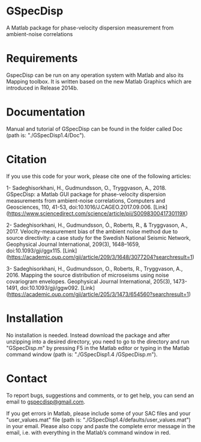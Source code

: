 # GSpecDisp
A Matlab package for phase-velocity dispersion measurement from ambient-noise correlations


# Requirements
GspecDisp can be run on any operation system with Matlab and also its Mapping toolbox. It is written based on the new Matlab Graphics which are introduced in Release 2014b.

# Documentation
Manual and tutorial of GSpecDisp can be found in the folder called Doc (path is: "./GSpecDisp1.4/Doc").

# Citation
If you use this code for your work, please cite one of the following articles:

1- Sadeghisorkhani, H., Gudmundsson, O., Tryggvason, A., 2018. GSpecDisp: a Matlab GUI package for phase-velocity dispersion measurements from ambient-noise correlations, Computers and Geosciences, 110, 41-53, doi:10.1016/J.CAGEO.2017.09.006. [Link] (https://www.sciencedirect.com/science/article/pii/S009830041730119X)

2- Sadeghisorkhani, H., Gudmundsson, Ó., Roberts, R., & Tryggvason, A., 2017. Velocity-measurement bias of the ambient noise method due to source directivity: a case study for the Swedish National Seismic Network, Geophysical Journal International, 209(3), 1648–1659, doi:10.1093/gji/ggx115. [Link] (https://academic.oup.com/gji/article/209/3/1648/3077204?searchresult=1)

3- Sadeghisorkhani, H., Gudmundsson, O., Roberts, R., Tryggvason, A., 2016. Mapping the source distribution of microseisms using noise covariogram envelopes. Geophysical Journal International, 205(3), 1473-1491, doi:10.1093/gji/ggw092. [Link] (https://academic.oup.com/gji/article/205/3/1473/654560?searchresult=1)


# Installation
No installation is needed. Instead download the package and after unzipping into a desired directory, you need to go to the directory and run "GSpecDisp.m" by pressing F5 in the Matlab editor or typing in the Matlab command window (path is: "./GSpecDisp1.4
/GSpecDisp.m").

# Contact
To report bugs, suggestions and comments, or to get help, you can send an email to gspecdisp@gmail.com.

If you get errors in Matlab, please include some of your SAC files and your "user_values.mat" file (path is: "./GSpecDisp1.4/defaults/user_values.mat") in your email. Please also copy and paste the complete error message in the email, i.e. with everything in the Matlab’s command window in red.

